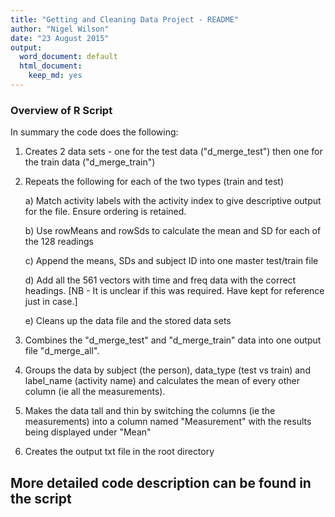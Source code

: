 ```yaml
---
title: "Getting and Cleaning Data Project - README"
author: "Nigel Wilson"
date: "23 August 2015"
output:
  word_document: default
  html_document:
    keep_md: yes
---
```


### Overview of R Script

In summary the code does the following:

1) Creates 2 data sets - one for the test data ("d_merge_test") then one for the
  train data ("d_merge_train")

2) Repeats the following for each of the two types (train and test)

    a) Match activity labels with the activity index to give descriptive
    output for the file. Ensure ordering is retained.

    b) Use rowMeans and rowSds to calculate the mean and SD for each of
    the 128 readings

    c) Append the means, SDs and subject ID into one master test/train file

    d) Add all the 561 vectors with time and freq data with
    the correct headings. [NB - It is unclear if this was required. Have kept for
    reference just in case.]

    e) Cleans up the data file and the stored data sets

3) Combines the "d_merge_test" and "d_merge_train" data into one output file
"d_merge_all".

4) Groups the data by subject (the person), data_type (test vs train) and
label_name (activity name) and calculates the mean of every other column (ie all the measurements).

5) Makes the data tall and thin by switching the columns (ie the measurements) into a column named "Measurement" with the results being displayed under "Mean"

6) Creates the output txt file in the root directory


## More detailed code description can be found in the script
